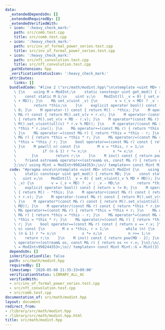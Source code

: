 ```yaml
---
data:
  _extendedDependsOn: []
  _extendedRequiredBy: []
  _extendedVerifiedWith:
  - icon: ':heavy_check_mark:'
    path: src/comb.test.cpp
    title: src/comb.test.cpp
  - icon: ':heavy_check_mark:'
    path: src/inv_of_formal_power_series.test.cpp
    title: src/inv_of_formal_power_series.test.cpp
  - icon: ':heavy_check_mark:'
    path: src/nft_convolution.test.cpp
    title: src/nft_convolution.test.cpp
  _pathExtension: hpp
  _verificationStatusIcon: ':heavy_check_mark:'
  attributes:
    links: []
  bundledCode: "#line 2 \"src/math/modint.hpp\"\n\ntemplate <uint MD> struct ModInt\
    \ {\n    using M = ModInt;\n    static constexpr uint get_mod() { return MD; }\n\
    \    const static M G;\n    uint v;\n    ModInt(ll _v = 0) { set_v(uint(_v % MD\
    \ + MD)); }\n    M& set_v(uint _v) {\n        v = (_v < MD) ? _v : _v - MD;\n\
    \        return *this;\n    }\n    explicit operator bool() const { return v !=\
    \ 0; }\n    M operator-() const { return M() - *this; }\n    M operator+(const\
    \ M& r) const { return M().set_v(v + r.v); }\n    M operator-(const M& r) const\
    \ { return M().set_v(v + MD - r.v); }\n    M operator*(const M& r) const { return\
    \ M().set_v(uint(ull(v) * r.v % MD)); }\n    M operator/(const M& r) const { return\
    \ *this * r.inv(); }\n    M& operator+=(const M& r) { return *this = *this + r;\
    \ }\n    M& operator-=(const M& r) { return *this = *this - r; }\n    M& operator*=(const\
    \ M& r) { return *this = *this * r; }\n    M& operator/=(const M& r) { return\
    \ *this = *this / r; }\n    bool operator==(const M& r) const { return v == r.v;\
    \ }\n    M pow(ll n) const {\n        M x = *this, r = 1;\n        while (n) {\n\
    \            if (n & 1) r *= x;\n            x *= x;\n            n >>= 1;\n \
    \       }\n        return r;\n    }\n    M inv() const { return pow(MD - 2); }\n\
    \    friend ostream& operator<<(ostream& os, const M& r) { return os << r.v; }\n\
    };\n// using Mint = ModInt<998244353>;\n// template<> const Mint Mint::G = Mint(3);\n"
  code: "#pragma once\n\ntemplate <uint MD> struct ModInt {\n    using M = ModInt;\n\
    \    static constexpr uint get_mod() { return MD; }\n    const static M G;\n \
    \   uint v;\n    ModInt(ll _v = 0) { set_v(uint(_v % MD + MD)); }\n    M& set_v(uint\
    \ _v) {\n        v = (_v < MD) ? _v : _v - MD;\n        return *this;\n    }\n\
    \    explicit operator bool() const { return v != 0; }\n    M operator-() const\
    \ { return M() - *this; }\n    M operator+(const M& r) const { return M().set_v(v\
    \ + r.v); }\n    M operator-(const M& r) const { return M().set_v(v + MD - r.v);\
    \ }\n    M operator*(const M& r) const { return M().set_v(uint(ull(v) * r.v %\
    \ MD)); }\n    M operator/(const M& r) const { return *this * r.inv(); }\n   \
    \ M& operator+=(const M& r) { return *this = *this + r; }\n    M& operator-=(const\
    \ M& r) { return *this = *this - r; }\n    M& operator*=(const M& r) { return\
    \ *this = *this * r; }\n    M& operator/=(const M& r) { return *this = *this /\
    \ r; }\n    bool operator==(const M& r) const { return v == r.v; }\n    M pow(ll\
    \ n) const {\n        M x = *this, r = 1;\n        while (n) {\n            if\
    \ (n & 1) r *= x;\n            x *= x;\n            n >>= 1;\n        }\n    \
    \    return r;\n    }\n    M inv() const { return pow(MD - 2); }\n    friend ostream&\
    \ operator<<(ostream& os, const M& r) { return os << r.v; }\n};\n// using Mint\
    \ = ModInt<998244353>;\n// template<> const Mint Mint::G = Mint(3);\n"
  dependsOn: []
  isVerificationFile: false
  path: src/math/modint.hpp
  requiredBy: []
  timestamp: '2020-05-08 21:35:33+09:00'
  verificationStatus: LIBRARY_ALL_AC
  verifiedWith:
  - src/inv_of_formal_power_series.test.cpp
  - src/nft_convolution.test.cpp
  - src/comb.test.cpp
documentation_of: src/math/modint.hpp
layout: document
redirect_from:
- /library/src/math/modint.hpp
- /library/src/math/modint.hpp.html
title: src/math/modint.hpp
---
```

